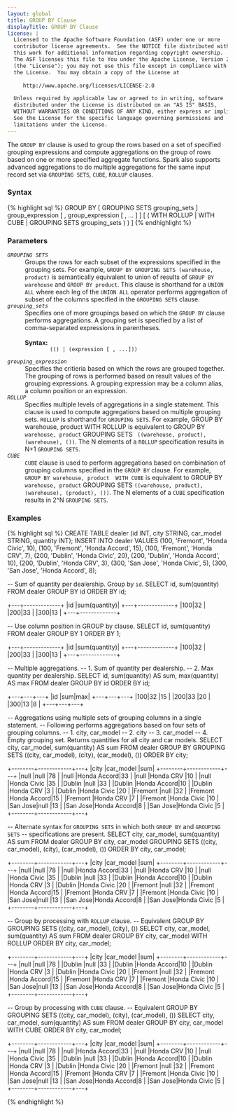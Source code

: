 ```yaml
---
layout: global
title: GROUP BY Clause
displayTitle: GROUP BY Clause
license: |
  Licensed to the Apache Software Foundation (ASF) under one or more
  contributor license agreements.  See the NOTICE file distributed with
  this work for additional information regarding copyright ownership.
  The ASF licenses this file to You under the Apache License, Version 2.0
  (the "License"); you may not use this file except in compliance with
  the License.  You may obtain a copy of the License at
 
     http://www.apache.org/licenses/LICENSE-2.0
 
  Unless required by applicable law or agreed to in writing, software
  distributed under the License is distributed on an "AS IS" BASIS,
  WITHOUT WARRANTIES OR CONDITIONS OF ANY KIND, either express or implied.
  See the License for the specific language governing permissions and
  limitations under the License.
---
```

The <code>GROUP BY</code> clause is used to group the rows based on a set of specified grouping expressions and compute aggregations on 
the group of rows based on one or more specified aggregate functions. Spark also supports advanced aggregations to do multiple 
aggregations for the same input record set via `GROUPING SETS`, `CUBE`, `ROLLUP` clauses.

### Syntax
{% highlight sql %}
GROUP BY [ GROUPING SETS grouping_sets ] group_expression [ , group_expression [ , ... ] ]
    [ ( WITH ROLLUP | WITH CUBE | GROUPING SETS grouping_sets ) ) ]
{% endhighlight %}

### Parameters
<dl>
  <dt><code><em>GROUPING SETS</em></code></dt>
  <dd>
    Groups the rows for each subset of the expressions specified in the grouping sets. For example, 
    <code>GROUP BY GROUPING SETS (warehouse, product)</code> is semantically equivalent
    to union of results of <code>GROUP BY warehouse</code> and <code>GROUP BY product</code>. This clause
    is shorthand for a <code>UNION ALL</code> where each leg of the <code>UNION ALL</code> 
    operator performs aggregation of subset of the columns specified in the <code>GROUPING SETS</code> clause.
  </dd>
  <dt><code><em>grouping_sets</em></code></dt>
  <dd>
    Specifies one of more groupings based on which the <code>GROUP BY</code> clause performs aggregations. A grouping
    set is specified by a list of comma-separated expressions in parentheses.<br><br>
    <b>Syntax:</b>
      <code>
        (() | (expression [ , ...]))
      </code>
  </dd>
  <dt><code><em>grouping_expression</em></code></dt>
  <dd>
    Specifies the critieria based on which the rows are grouped together. The grouping of rows is performed based on
    result values of the grouping expressions. A grouping expression may be a column alias, a column position
    or an expression.
  </dd>
  <dt><code><em>ROLLUP</em></code></dt>
  <dd>
    Specifies multiple levels of aggregations in a single statement. This clause is used to compute aggregations 
    based on multiple grouping sets. <code>ROLLUP</code> is shorthand for <code>GROUPING SETS</code>. For example,
    GROUP BY warehouse, product  WITH ROLLUP is equivalent to GROUP BY <code>warehouse, product</code> GROUPING SETS
    <code> ((warehouse, product), (warehouse), ())</code>.
    The N elements of a <code>ROLLUP</code> specification results in N+1 <code>GROUPING SETS</code>.
  </dd>
  <dt><code><em>CUBE</em></code></dt>
  <dd>
    <code>CUBE</code> clause is used to perform aggregations based on combination of grouping columns specified in the 
    <code>GROUP BY</code> clause. For example, <code>GROUP BY warehouse, product  WITH CUBE</code> is equivalent 
    to GROUP BY <code>warehouse, product</code> GROUPING SETS <code>((warehouse, product), (warehouse), (product), ())</code>.
    The N elements of a <code>CUBE</code> specification results in 2^N <code>GROUPING SETS</code>.
  </dd>
</dl>

### Examples
{% highlight sql %}
CREATE TABLE dealer (id INT, city STRING, car_model STRING, quantity INT);
INSERT INTO dealer VALUES (100, 'Fremont', 'Honda Civic', 10),
                          (100, 'Fremont', 'Honda Accord', 15),
                          (100, 'Fremont', 'Honda CRV', 7),
                          (200, 'Dublin', 'Honda Civic', 20),
                          (200, 'Dublin', 'Honda Accord', 10),
                          (200, 'Dublin', 'Honda CRV', 3),
                          (300, 'San Jose', 'Honda Civic', 5),
                          (300, 'San Jose', 'Honda Accord', 8);

-- Sum of quantity per dealership. Group by `id`.
SELECT id, sum(quantity) FROM dealer GROUP BY id ORDER BY id;

  +---+-------------+
  |id |sum(quantity)|
  +---+-------------+
  |100|32           |
  |200|33           |
  |300|13           |
  +---+-------------+

-- Use column position in GROUP by clause.
SELECT id, sum(quantity) FROM dealer GROUP BY 1 ORDER BY 1;

  +---+-------------+
  |id |sum(quantity)|
  +---+-------------+
  |100|32           |
  |200|33           |
  |300|13           |
  +---+-------------+

-- Multiple aggregations.
-- 1. Sum of quantity per dealership.
-- 2. Max quantity per dealership. 
SELECT id, sum(quantity) AS sum, max(quantity) AS max FROM dealer GROUP BY id ORDER BY id;

  +---+---+---+
  |id |sum|max|
  +---+---+---+
  |100|32 |15 |
  |200|33 |20 |
  |300|13 |8  |
  +---+---+---+

-- Aggregations using multiple sets of grouping columns in a single statement.
-- Following performs aggregations based on four sets of grouping columns.
-- 1. city, car_model
-- 2. city
-- 3. car_model
-- 4. Empty grouping set. Returns quantities for all city and car models.
SELECT city, car_model, sum(quantity) AS sum FROM dealer
   GROUP BY GROUPING SETS ((city, car_model), (city), (car_model), ())
   ORDER BY city;

  +--------+------------+---+
  |city    |car_model   |sum|
  +--------+------------+---+
  |null    |null        |78 |
  |null    |Honda Accord|33 |
  |null    |Honda CRV   |10 |
  |null    |Honda Civic |35 |
  |Dublin  |null        |33 |
  |Dublin  |Honda Accord|10 |
  |Dublin  |Honda CRV   |3  |
  |Dublin  |Honda Civic |20 |
  |Fremont |null        |32 |
  |Fremont |Honda Accord|15 |
  |Fremont |Honda CRV   |7  |
  |Fremont |Honda Civic |10 |
  |San Jose|null        |13 |
  |San Jose|Honda Accord|8  |
  |San Jose|Honda Civic |5  |
  +--------+------------+---+

-- Alternate syntax for `GROUPING SETS` in which both `GROUP BY` and `GROUPING SETS` 
-- specifications are present.
SELECT city, car_model, sum(quantity) AS sum FROM dealer
   GROUP BY city, car_model GROUPING SETS ((city, car_model), (city), (car_model), ())
   ORDER BY city, car_model;

  +--------+------------+---+
  |city    |car_model   |sum|
  +--------+------------+---+
  |null    |null        |78 |
  |null    |Honda Accord|33 |
  |null    |Honda CRV   |10 |
  |null    |Honda Civic |35 |
  |Dublin  |null        |33 |
  |Dublin  |Honda Accord|10 |
  |Dublin  |Honda CRV   |3  |
  |Dublin  |Honda Civic |20 |
  |Fremont |null        |32 |
  |Fremont |Honda Accord|15 |
  |Fremont |Honda CRV   |7  |
  |Fremont |Honda Civic |10 |
  |San Jose|null        |13 |
  |San Jose|Honda Accord|8  |
  |San Jose|Honda Civic |5  |
  +--------+------------+---+

-- Group by processing with `ROLLUP` clause.
-- Equivalent GROUP BY GROUPING SETS ((city, car_model), (city), ())
SELECT city, car_model, sum(quantity) AS sum FROM dealer
   GROUP BY city, car_model WITH ROLLUP
   ORDER BY city, car_model;

  +--------+------------+---+
  |city    |car_model   |sum|
  +--------+------------+---+
  |null    |null        |78 |
  |Dublin  |null        |33 |
  |Dublin  |Honda Accord|10 |
  |Dublin  |Honda CRV   |3  |
  |Dublin  |Honda Civic |20 |
  |Fremont |null        |32 |
  |Fremont |Honda Accord|15 |
  |Fremont |Honda CRV   |7  |
  |Fremont |Honda Civic |10 |
  |San Jose|null        |13 |
  |San Jose|Honda Accord|8  |
  |San Jose|Honda Civic |5  |
  +--------+------------+---+

-- Group by processing with `CUBE` clause.
-- Equivalent GROUP BY GROUPING SETS ((city, car_model), (city), (car_model), ())
SELECT city, car_model, sum(quantity) AS sum FROM dealer
   GROUP BY city, car_model WITH CUBE 
   ORDER BY city, car_model;

  +--------+------------+---+
  |city    |car_model   |sum|
  +--------+------------+---+
  |null    |null        |78 |
  |null    |Honda Accord|33 |
  |null    |Honda CRV   |10 |
  |null    |Honda Civic |35 |
  |Dublin  |null        |33 |
  |Dublin  |Honda Accord|10 |
  |Dublin  |Honda CRV   |3  |
  |Dublin  |Honda Civic |20 |
  |Fremont |null        |32 |
  |Fremont |Honda Accord|15 |
  |Fremont |Honda CRV   |7  |
  |Fremont |Honda Civic |10 |
  |San Jose|null        |13 |
  |San Jose|Honda Accord|8  |
  |San Jose|Honda Civic |5  |
  +--------+------------+---+

{% endhighlight %}
